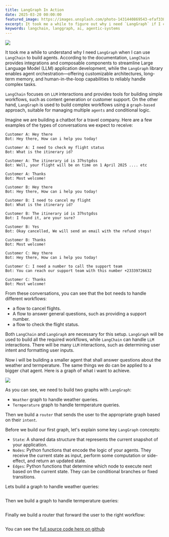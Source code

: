```yaml
---
title: LangGraph In Action
date: 2025-03-20 00:00:00
featured_image: https://images.unsplash.com/photo-1431440869543-efaf3388c585?q=75&fm=jpg&w=1000&fit=max
excerpt: It took me a while to figure out why i need `LangGraph` if I can use `Langchain` to build the agents. From the documentation `Langchain` provides integrations and composable components to streamline `LLM` application development while `LangGraph` library enables agent orchestration — offering customizable architectures, long-term memory, and human-in-the-loop to reliably handle complex tasks.
keywords: langchain, langgraph, ai, agentic-systems
---
```


![](https://images.unsplash.com/photo-1431440869543-efaf3388c585?q=75&fm=jpg&w=1000&fit=max)

It took me a while to understand why I need `LangGraph` when I can use `LangChain` to build agents. According to the documentation, `LangChain` provides integrations and composable components to streamline Large Language Model (LLM) application development, while the `LangGraph` library enables agent orchestration—offering customizable architectures, long-term memory, and human-in-the-loop capabilities to reliably handle complex tasks.

`LangChain` focuses on `LLM` interactions and provides tools for building simple workflows, such as content generation or customer support. On the other hand, `LangGraph` is used to build complex workflows using a `graph-based` approach, suitable for managing multiple `agents` and conditional logic.

Imagine we are building a chatbot for a travel company. Here are a few examples of the types of conversations we expect to receive:

```
Customer A: Hey there
Bot: Hey there, How can i help you today!

Customer A: I need to check my flight status
Bot: What is the itinerary id?

Customer A: The itinerary id is 37hstgdss
Bot: Well, your flight will be on time on 1 April 2025 .... etc

Customer A: Thanks
Bot: Most welcome!
```

```
Customer B: Hey there
Bot: Hey there, How can i help you today!

Customer B: I need to cancel my flight
Bot: What is the itinerary id?

Customer B: The itinerary id is 37hstgdss
Bot: I found it, are your sure?

Customer B: Yes
Bot: Okay cancelled, We will send an email with the refund steps!

Customer B: Thanks
Bot: Most welcome!
```

```
Customer C: Hey there
Bot: Hey there, How can i help you today!

Customer C: I need a number to call the support team
Bot: You can reach our support team with this number +23339726632

Customer C: Thanks
Bot: Most welcome!
```

From these conversations, you can see that the bot needs to handle different workflows:
- a flow to cancel flights.
- A flow to answer general questions, such as providing a support number.
- a flow to check the flight status.

Both `LangChain` and `LangGraph` are necessary for this setup. `LangGraph` will be used to build all the required workflows, while `LangChain` can handle `LLM` interactions. There will be many `LLM` interactions, such as determining user intent and formatting user inputs.

Now i will be building a smaller agent that shall answer questions about the weather and termperature. The same things we do can be applied to a bigger chat agent. Here is a graph of what i want to achieve.

![](/images/blog/langgraph_graph01.png)

As you can see, we need to build two graphs with `LangGraph`:
- `Weather` graph to handle weather queries.
- `Termperature` graph to handle termperature queries.

Then we build a `router` that sends the user to the appropriate graph based on their `intent`.

Before we build our first graph, let's explain some key `LangGraph` concepts:

- `State`: A shared data structure that represents the current snapshot of your application.
- `Nodes`: Python functions that encode the logic of your agents. They receive the current state as input, perform some computation or side-effect, and return an updated state.
- `Edges`: Python functions that determine which node to execute next based on the current state. They can be conditional branches or fixed transitions.

Lets build a graph to handle weather queries:

```python
```

Then we build a graph to handle termperature queries:

```python
```

Finally we build a router that forward the user to the right workflow:

```python
```

You can see the [full source code here on github]()
